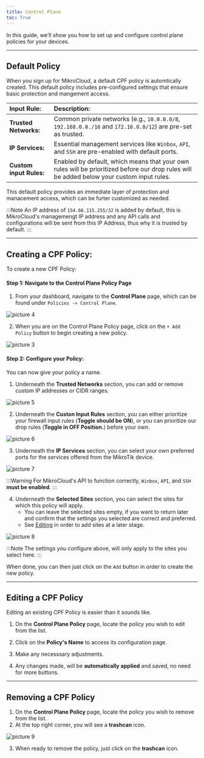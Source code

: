 ```yaml
---
title: Control Plane
toc: True
---
```


In this guide, we'll show you how to set up and configure control plane policies for your devices.

---
## Default Policy
When you sign up for MikroCloud, a default CPF policy is automtically created. This default policy includes pre-configured settings that ensure basic protection and mangement access.

| Input Rule:             | Description:                                                                                                                               |
| :---------------------- | :----------------------------------------------------------------------------------------------------------------------------------------- |
| **Trusted Networks:**   | Common private networks (e.g., `10.0.0.0/8`, `192.168.0.0./16` and `172.16.0.0/12`) are pre-set as trusted.                                |
| **IP Services:**        | Essential management services like `Winbox`, `API`, and `SSH` are pre-enabled with default ports.                                          |
| **Custom input Rules:** | Enabled by default, which means that your own rules will be prioritized before our drop rules will be added below your custom input rules. |

This default policy provides an immediate layer of protection and manacement access, which can be furter customized as needed.

:::Note
An IP address of `154.66.115.255/32` is added by default, this is MikroCloud's managemengt IP address and any API calls and configurations will be sent from this IP Address, thus why it is trusted by default.
:::

---
## Creating a CPF Policy:
To create a new CPF Policy:

#### Step 1: Navigate to the Control Plane Policy Page
1. From your dashboard, navigate to the **Control Plane** page, which can be found under `Policies -> Control Plane`.

<!-- Insert image here. -->
![picture 4](https://cdn.mkcld.io/57d466006f57a8fe1c6f1f9be6e8250e6330a58ec893ce18f53128f8b4b639f0.png)  


2. When you are on the Control Plane Policy page, click on the `+ Add Policy` button to begin creating a new policy.

<!-- Insert Image here -->
![picture 3](https://cdn.mkcld.io/240d0dd3da2c9237b1eee94f62df08394f82c6730e0429f0562e88480da9e5e0.png)  


#### Step 2: Configure your Policy:
You can now give your policy a name.

1. Underneath the **Trusted Networks** section, you can add or remove custom IP addresses or CIDR ranges.

<!-- Insert Image -->
![picture 5](https://cdn.mkcld.io/9d8b5a900f5b61f478f6930748e454b92910bfdbe7258f8fd72d0c1bd371c9f1.png)  


2. Underneath the **Custon Input Rules** section, you can either prioritize your firewall input rules (**Toggle should be ON**), or you can prioritize our drop rules (**Toggle in OFF Position.**) before your own.
<!-- Insert image -->
![picture 6](https://cdn.mkcld.io/cda7f0593dcf98fb43736f3e884058f859ecdad620c9b7bc8075f0c402d4ccf9.png)  


3. Underneath the **IP Services** section, you can select your own preferred ports for the services offered from the MikroTik device.
<!--  Insert Image -->
![picture 7](https://cdn.mkcld.io/d36d713851ae79e574c134fe15357a434feabe0ffc9f115f233bd2cdecdb1a86.png)  


:::Warning
For MikroCloud's API to function correctly, `Winbox`, `API`, and `SSH` **must be enabled**.
:::

4. Underneath the **Selected Sites** section, you can select the sites for which this policy will apply.
   * You can leave the selected sites empty, if you want to return later and confirm that the settings you selected are correct and preferred.
   * See [Editing](#editing-a-cpf-policy) in order to add sites at a later stage.

<!-- Insert Image -->
![picture 8](https://cdn.mkcld.io/ce89a403cc674fdc6d14b53aa9be99387f4ed1eef7f1379999aa95be9f758ba8.png)  

:::Note
The settings you configure above, will only apply to the sites you select here.
:::

When done, you can then just click on the `Add` button in order to create the new policy.

---
## Editing a CPF Policy
Editing an existing CPF Policy is easier than it sounds like.

1. On the **Control Plane Policy** page, locate the policy you wish to edit from the list.

2. Click on the **Policy's Name** to access its configuration page.
3. Make any necesssary adjustments.
4. Any changes made, will be **automatically applied** and saved, no need for more buttons.

---
## Removing a CPF Policy
1. On the **Control Plane Policy** page, locate the policy you wish to remove from the list.
2. At the top right corner, you will see a **trashcan** icon.
<!-- Insert Image here -->
![picture 9](https://cdn.mkcld.io/56b79b0e33598147f79de94bb1fe2acd861d0b6215a79a77a29ae6152718329e.png)  

3. When ready to remove the policy, just click on the **trashcan** icon.